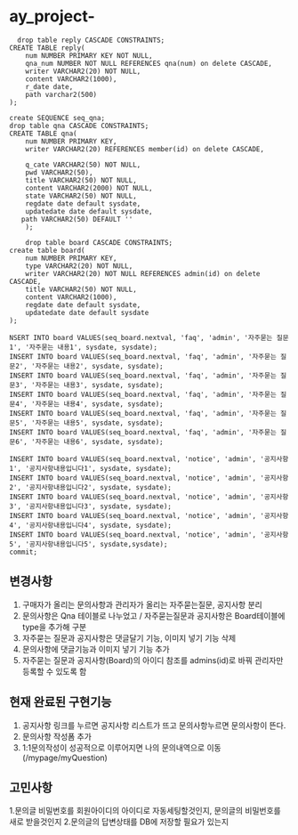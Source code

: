 # ay_project-

```
  drop table reply CASCADE CONSTRAINTS;
CREATE TABLE reply(
    num NUMBER PRIMARY KEY NOT NULL,
    qna_num NUMBER NOT NULL REFERENCES qna(num) on delete CASCADE,
    writer VARCHAR2(20) NOT NULL,
    content VARCHAR2(1000), 
    r_date date,
    path varchar2(500)
);

create SEQUENCE seq_qna;
drop table qna CASCADE CONSTRAINTS;
CREATE TABLE qna(
	num NUMBER PRIMARY KEY,
	writer VARCHAR2(20) REFERENCES member(id) on delete CASCADE,
	
    q_cate VARCHAR2(50) NOT NULL,
    pwd VARCHAR2(50),
    title VARCHAR2(50) NOT NULL,
    content VARCHAR2(2000) NOT NULL,
    state VARCHAR2(50) NOT NULL,
    regdate date default sysdate,
    updatedate date default sysdate,
   path VARCHAR2(50) DEFAULT ''
    );
    
    drop table board CASCADE CONSTRAINTS;
create table board(
    num NUMBER PRIMARY KEY,
    type VARCHAR2(20) NOT NULL, 
    writer VARCHAR2(20) NOT NULL REFERENCES admin(id) on delete CASCADE, 
    title VARCHAR2(50) NOT NULL,
    content VARCHAR2(1000), 
    regdate date default sysdate,
    updatedate date default sysdate
);

NSERT INTO board VALUES(seq_board.nextval, 'faq', 'admin', '자주묻는 질문1', '자주묻는 내용1', sysdate, sysdate);
INSERT INTO board VALUES(seq_board.nextval, 'faq', 'admin', '자주묻는 질문2', '자주묻는 내용2', sysdate, sysdate);
INSERT INTO board VALUES(seq_board.nextval, 'faq', 'admin', '자주묻는 질문3', '자주묻는 내용3', sysdate, sysdate);
INSERT INTO board VALUES(seq_board.nextval, 'faq', 'admin', '자주묻는 질문4', '자주묻는 내용4', sysdate, sysdate);
INSERT INTO board VALUES(seq_board.nextval, 'faq', 'admin', '자주묻는 질문5', '자주묻는 내용5', sysdate, sysdate);
INSERT INTO board VALUES(seq_board.nextval, 'faq', 'admin', '자주묻는 질문6', '자주묻는 내용6', sysdate, sysdate);

INSERT INTO board VALUES(seq_board.nextval, 'notice', 'admin', '공지사항1', '공지사항내용입니다1', sysdate, sysdate);
INSERT INTO board VALUES(seq_board.nextval, 'notice', 'admin', '공지사항2', '공지사항내용입니다2', sysdate, sysdate);
INSERT INTO board VALUES(seq_board.nextval, 'notice', 'admin', '공지사항3', '공지사항내용입니다3', sysdate, sysdate);
INSERT INTO board VALUES(seq_board.nextval, 'notice', 'admin', '공지사항4', '공지사항내용입니다4', sysdate, sysdate);
INSERT INTO board VALUES(seq_board.nextval, 'notice', 'admin', '공지사항5', '공지사항내용입니다5', sysdate,sysdate);
commit; 
 ```
## 변경사항
1. 구매자가 올리는 문의사항과 관리자가 올리는 자주묻는질문, 공지사항 분리
2. 문의사항은 Qna 테이블로 나누었고 / 자주묻는질문과 공지사항은 Board테이블에 type을 추가해 구분
3. 자주묻는 질문과 공지사항은 댓글달기 기능, 이미지 넣기 기능 삭제
4. 문의사항에 댓글기능과 이미지 넣기 기능 추가
5. 자주묻는 질문과 공지사항(Board)의 아이디 참조를 admins(id)로 바꿔 관리자만 등록할 수 있도록 함

## 현재 완료된 구현기능
1. 공지사항 링크를 누르면 공지사항 리스트가 뜨고 문의사항누르면 문의사항이 뜬다.
2. 문의사항 작성폼 추가 
3. 1:1문의작성이 성공적으로 이루어지면 나의 문의내역으로 이동(/mypage/myQuestion)


## 고민사항
1.문의글 비밀번호를 회원아이디의 아이디로 자동세팅할것인지, 문의글의 비밀번호를 새로 받을것인지
2.문의글의 답변상태를 DB에 저장할 필요가 있는지
